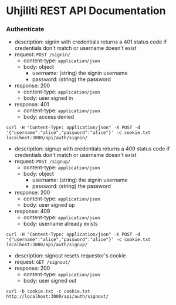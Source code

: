 # Uhjiliti REST API Documentation

### Authenticate

- description: signin with credentials
    returns a 401 status code if credentials don't match or username doesn't exist
- request: `POST /signin/`
    - content-type: `application/json`
    - body: object
      - username: (string) the signin username
      - password: (string) the password
- response: 200
    - content-type: `application/json`
    - body: user signed in
- response: 401
    - content-type: `application/json`
    - body: access denied
```
curl -H "Content-Type: application/json" -X POST -d '{"username":"alice","password":"alice"}' -c cookie.txt localhost:3000/api/auth/signin/
```


- description: signup with credentials
    returns a 409 status code if credentials don't match or username doesn't exist
- request: `POST /signup/`
    - content-type: `application/json`
    - body: object
      - username: (string) the signin username
      - password: (string) the password
- response: 200
    - content-type: `application/json`
    - body: user signed up
- response: 409
    - content-type: `application/json`
    - body: username already exists
```
curl -H "Content-Type: application/json" -X POST -d '{"username":"alice","password":"alice"}' -c cookie.txt localhost:3000/api/auth/signup/
```

- description: signout
    resets requestor's cookie
- request: `GET /signout/`
- response: 200
    - content-type: `application/json`
    - body: user signed out
```
curl -b cookie.txt -c cookie.txt http://localhost:3000/api/auth/signout/
```
